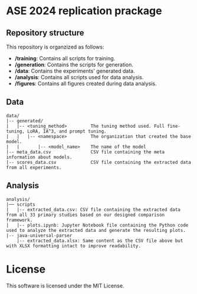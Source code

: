 # ASE 2024 replication prackage


## Repository structure

This repository is organzized as follows:
- **/training**: Contains all scripts for training.
- **/generation**: Contains the scripts for generation.
- **/data**: Contains the experiments' generated data.
- **/analysis**: Contains all scripts used for data analysis.
- **/figures**: Contains all figures created during data analysis.

## Data
```
data/
|-- generated/
|   |-- <tuning_method>         The tuning method used. Full fine-tuning, LoRA, IA^3, and prompt tuning.
|   |   |-- <namespace>         The organization that created the base model.
|   |       |-- <model_name>    The name of the model
|-- meta_data.csv               CSV file containing the meta information about models.
|-- scores_data.csv             CSV file containing the extracted data from all experiments.
```


## Analysis
```
analysis/
|── scripts
|   |-- extracted_data.csv: CSV file containing the extracted data from all 33 primary studies based on our designed comparison framework.
|   |-- plots.ipynb: Jupyter Notebook file containing the Python code used to analyze the extracted data and generate the resulting plots.
|-- java-universal-parser
    |-- extracted_data.xlsx: Same content as the CSV file above but with XLSX formatting intact to improve readability.
```

# License

This software is licensed under the MIT License.
